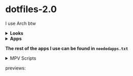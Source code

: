 # dotfiles-2.0
I use Arch btw
<br>
<details>
    <summary><b>Looks</b></summary>
Theme: Nordic<br>
Icons: Qogir<br>
Cursor: Bibata Modern Cursors
</details>
<details>
<summary><b>Apps</b></summary>
Terminal: Alacritty<br>
File manager: Yazi<br>
Text Editor: NvChad<br>
Browser: Firefox with FF-ULTIMA<br>
Discord client: Vesktop<br>
Launcher: Rofi with theme from Rofi by adi1090x<br>
Bar: Waybar
</details>

**The rest of the apps I use can be found in `neededapps.txt`**

<details>
    <summary>MPV Scripts</summary>
mpv-osc-modern by maoiscat<br>
mpv-notify-send by Parranoh<br>
mpv-playlistmanager by jonniek
</details>

previews:

